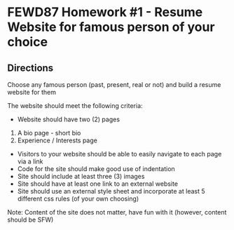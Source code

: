 # FEWD87 Homework #1 - Resume Website for famous person of your choice

## Directions

Choose any famous person (past, present, real or not) and build a resume website for them

The website should meet the following criteria:

- Website should have two (2) pages

 1) A bio page - short bio
 2) Experience / Interests page

- Visitors to your website should be able to easily navigate to each page via a link
- Code for the site should make good use of indentation
- Site should include at least three (3) images
- Site should have at least one link to an external website
- Site should use an external style sheet and incorporate at least 5 different css rules (of your own choosing)

Note: Content of the site does not matter, have fun with it (however, content should be SFW)
